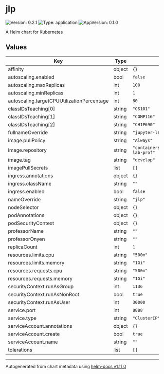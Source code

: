 # jlp

![Version: 0.2.1](https://img.shields.io/badge/Version-0.2.1-informational?style=flat-square) ![Type: application](https://img.shields.io/badge/Type-application-informational?style=flat-square) ![AppVersion: 0.1.0](https://img.shields.io/badge/AppVersion-0.1.0-informational?style=flat-square)

A Helm chart for Kubernetes

## Values

| Key | Type | Default | Description |
|-----|------|---------|-------------|
| affinity | object | `{}` |  |
| autoscaling.enabled | bool | `false` |  |
| autoscaling.maxReplicas | int | `100` |  |
| autoscaling.minReplicas | int | `1` |  |
| autoscaling.targetCPUUtilizationPercentage | int | `80` |  |
| classIDsTeaching[0] | string | `"CS101"` |  |
| classIDsTeaching[1] | string | `"COMP116"` |  |
| classIDsTeaching[2] | string | `"CHIP690"` |  |
| fullnameOverride | string | `"jupyter-lab-prof"` |  |
| image.pullPolicy | string | `"Always"` |  |
| image.repository | string | `"containers.renci.org/helxplatform/jupyter-lab-prof"` |  |
| image.tag | string | `"develop"` |  |
| imagePullSecrets | list | `[]` |  |
| ingress.annotations | object | `{}` |  |
| ingress.className | string | `""` |  |
| ingress.enabled | bool | `false` |  |
| nameOverride | string | `"jlp"` |  |
| nodeSelector | object | `{}` |  |
| podAnnotations | object | `{}` |  |
| podSecurityContext | object | `{}` |  |
| professorName | string | `""` |  |
| professorOnyen | string | `""` |  |
| replicaCount | int | `1` |  |
| resources.limits.cpu | string | `"500m"` |  |
| resources.limits.memory | string | `"1Gi"` |  |
| resources.requests.cpu | string | `"500m"` |  |
| resources.requests.memory | string | `"1Gi"` |  |
| securityContext.runAsGroup | int | `1136` |  |
| securityContext.runAsNonRoot | bool | `true` |  |
| securityContext.runAsUser | int | `30000` |  |
| service.port | int | `8888` |  |
| service.type | string | `"ClusterIP"` |  |
| serviceAccount.annotations | object | `{}` |  |
| serviceAccount.create | bool | `true` |  |
| serviceAccount.name | string | `""` |  |
| tolerations | list | `[]` |  |

----------------------------------------------
Autogenerated from chart metadata using [helm-docs v1.11.0](https://github.com/norwoodj/helm-docs/releases/v1.11.0)
